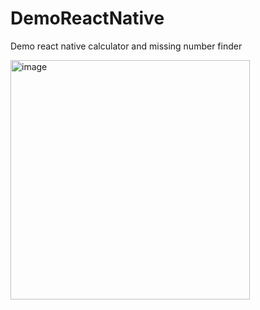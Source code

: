 # DemoReactNative
Demo react native calculator and missing number finder

<img width="383" alt="image" src="https://github.com/Bdestasio33/DemoReactNative/assets/38029220/344c61f2-4c6e-4800-8615-b7fbfddd9201">

